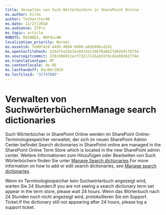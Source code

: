 ```yaml
---
title: Verwalten von Such Wörterbüchern in SharePoint Online
ms.author: kirks
author: Techwriter40
ms.date: 11/27/2018
ms.audience: ITPro
ms.topic: article
ROBOTS: NOINDEX, NOFOLLOW
localization_priority: Normal
ms.assetid: fe00f4c0-44d5-49d4-9db0-a62698bcd1d1
ms.openlocfilehash: 22da75a32e3ac0415e1196f8a6b2fd62b41f875d
ms.sourcegitcommit: 228c986911ecf73217116a5d1fdcd2e89362774e
ms.translationtype: MT
ms.contentlocale: de-DE
ms.lasthandoff: 04/09/2019
ms.locfileid: "31747885"
---
```

# <a name="manage-search-dictionaries"></a><span data-ttu-id="e8f0a-102">Verwalten von Suchwörterbüchern</span><span class="sxs-lookup"><span data-stu-id="e8f0a-102">Manage search dictionaries</span></span>

<span data-ttu-id="e8f0a-103">Such Wörterbücher in SharePoint Online werden im SharePoint Online-Terminologiespeicher verwaltet, der sich im neuen SharePoint Admin Center befindet.</span><span class="sxs-lookup"><span data-stu-id="e8f0a-103">Search dictionaries in SharePoint online are managed in the SharePoint Online Term Store which is located in the new SharePoint admin center.</span></span> <span data-ttu-id="e8f0a-104">Weitere Informationen zum Hinzufügen oder Bearbeiten von Such Wörterbüchern finden Sie unter [Manage Search dictionaries](https://go.microsoft.com/fwlink/?linkid=2044669&amp;clcid=0x409).</span><span class="sxs-lookup"><span data-stu-id="e8f0a-104">For more information on how to add or edit search dictionaries, see [Manage search dictionaries](https://go.microsoft.com/fwlink/?linkid=2044669&amp;clcid=0x409).</span></span>
  
<span data-ttu-id="e8f0a-105">Wenn im Terminologiespeicher kein Suchwörterbuch angezeigt wird, warten Sie 24 Stunden.</span><span class="sxs-lookup"><span data-stu-id="e8f0a-105">If you are not seeing a search dictionary term set appear in the term store, please wait 24 hours.</span></span> <span data-ttu-id="e8f0a-106">Wenn das Wörterbuch nach 24 Stunden noch nicht angezeigt wird, protokollieren Sie ein Support Ticket.</span><span class="sxs-lookup"><span data-stu-id="e8f0a-106">If the dictionary still not appearing after 24 hours, please log a support ticket.</span></span>
  

